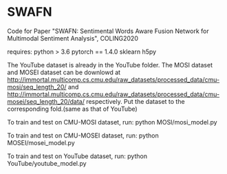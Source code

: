 # SWAFN
Code for Paper "SWAFN: Sentimental Words Aware Fusion Network for Multimodal Sentiment Analysis", COLING2020


requires:
python > 3.6
pytorch == 1.4.0
sklearn
h5py

The YouTube dataset is already in the YouTube folder. The MOSI dataset and MOSEI dataset can be downlowd at http://immortal.multicomp.cs.cmu.edu/raw_datasets/processed_data/cmu-mosi/seq_length_20/ and http://immortal.multicomp.cs.cmu.edu/raw_datasets/processed_data/cmu-mosei/seq_length_20/data/ respectively. Put the dataset to the corresponding fold.(same as that of YouTube)


To train and test on CMU-MOSI dataset, run:
    python MOSI/mosi_model.py
    
To train and test on CMU-MOSEI dataset, run:
    python MOSEI/mosei_model.py
    
To train and test on YouTube dataset, run:
    python YouTube/youtube_model.py
